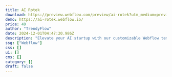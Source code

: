 ```yaml
---
title: AI Rotek
download: https://preview.webflow.com/preview/ai-rotek?utm_medium=preview_link&utm_source=designer&utm_content=ai-rotek&preview=1a38d1f21f69631fc7260f3234bd4524&workflow=preview
demo: https://ai-rotek.webflow.io/
price: 49
author: "TrendyFlow"
date: 2024-12-01T04:47:20.986Z
description: "Elevate your AI startup with our customizable Webflow template. Designed for visibility and impact, it helps you showcase AI solutions and reach the right audience. Start building your success today!"
ssg: ["Webflow"]
css: []
ui: []
cms: []
category: []
draft: false
---
```

